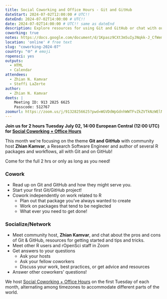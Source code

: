 ```yaml
---
title: Social Coworking and Office Hours - Git and GitHub
dateStart: 2024-07-02T12:00:00 # UTC!!
dateEnd: 2024-07-02T14:00:00 # UTC!!
date: 2024-07-02T14:00:00 # UTC!! same as dateEnd
description: Explore resources for using Git and GitHub or chat with our community host about getting started or tips and tricks.
coworking: true
notes: https://docs.google.com/document/d/1Kpasz9CXt3m5uIyJNqkk-J_CfWemKV4Yurl43SBCRr8/edit?usp=sharing
location: 'online' # free text
slug: "coworking-2024-07"
country: "🌐" # emoji
ropensci: yes
outputs:
  - HTML
  - Calendar
attendees:
  - Zhian N. Kamvar
  - Steffi LaZerte
author:
  - Zhian N. Kamvar
deets: |
    Meeting ID: 913 2825 6625
    Passcode: 512767
zoomurl: https://zoom.us/j/91328256625?pwd=WGVDdWpGdnhWWTFvZkZVTkNzWElNQT09
---
```


<!--
```{r}
d <- lubridate::ymd_hms('2024-07-02 14:00:00', tz = 'Europe/Paris')
lubridate::with_tz(d, 'UTC')
lubridate::with_tz(d, 'America/Winnipeg')
```
-->

**Join us for 2 hours Tuesday July 02, 14:00 European Central (12:00 UTC) for 
[Social Coworking + Office Hours](/blog/2023/06/21/coworking/)**

This month we're focusing on the theme **Git and GitHub** 
with community host **Zhian Kamvar**, a Research Software Engineer and author of
several R packages and workflows, all with Git and on GitHub!

Come for the full 2 hrs or only as long as you need!

### Cowork

- Read up on Git and GitHub and how they might serve you.
- Start your first Git/GitHub project!
- Cowork independently on work related to R
    - Plan out that package you’ve always wanted to create
    - Work on packages that tend to be neglected
    - What ever you need to get done!

### Socialize/Network

- Meet community host, **Zhian Kamvar**, and chat about the pros and cons of 
  Git & GitHub, resources for getting started and tips and tricks.
- Meet other R users and rOpenSci staff in Zoom
- Get answers to your questions
    - Ask your hosts
    - Ask your fellow coworkers
    - Discuss your work, best practices, or get advice and resources
- Answer other coworkers' questions!

We host 
[Social Coworking + Office Hours](/blog/2023/06/21/coworking/) 
on the first Tuesday of each month, alternating among timezones to 
accommodate different parts of the world.
